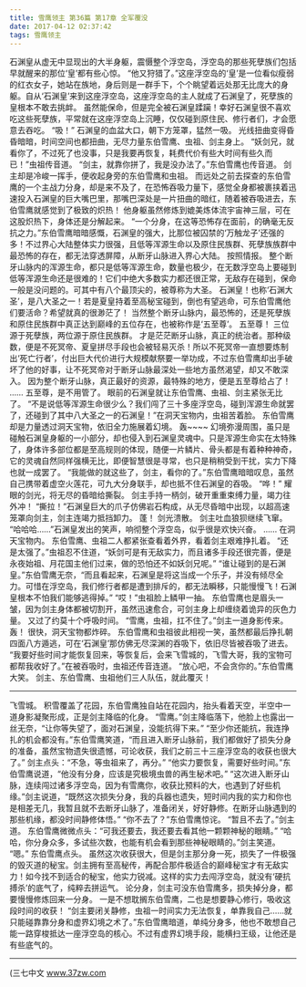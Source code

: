 ```yaml
---
title: 雪鹰领主 第36篇 第17章 全军覆没
date: 2017-04-12 02:37:42
tags: 雪鹰领主
---
```


石渊皇从虚无中显现出的大半身躯，震慑整个浮空岛，浮空岛的那些死孽族们包括早就醒来的那位‘皇’都有些心惊。
“他又狩猎了。”这座浮空岛的‘皇’是一位看似瘦弱的红衣女子，她站在族地，身后则是一群手下，个个眺望着远处那无比庞大的身躯。自从‘石渊皇’来到这座浮空岛，这座浮空岛的主人就成了石渊皇了，死孽族的皇根本不敢去挑衅。
虽然能保命，但是完全被石渊皇蹂躏！幸好石渊皇很不喜欢吃这些死孽族，平常就在这座浮空岛上沉睡，仅仅碰到原住民、修行者们，才会愿意去吞吃。
“吸！”
石渊皇的血盆大口，朝下方笼罩，猛然一吸。
光线扭曲变得昏昏暗暗，时间空间也都扭曲，无尽力量东伯雪鹰、虫祖、剑主身上。
“妖剑兄，就看你了，不过死了也没事，只是我要再恢复，耗费代价有些大时间有些久而已！”虫祖传音道。
“剑主，就靠你拼了，我是没办法了。”东伯雪鹰也传音道。
剑主却是冷峻一挥手，便收起身旁的东伯雪鹰和虫祖。
而远处之前去探查的东伯雪鹰的一个主战力分身，却是来不及了，在恐怖吞吸力量下，感觉全身都被裹挟着迅速投入石渊皇的巨大嘴巴里，那嘴巴深处是一片扭曲的暗红，随着被吞吸进去，东伯雪鹰就感觉到了极致的炽热！
他身躯虽然修炼到媲美炼体流宇宙神三层，可在这股炽热下，身体还是分解起来。
“一个分身，在这等恐怖存在面前，的确毫无反抗之力。”东伯雪鹰暗暗感慨，石渊皇的强大，比那位被囚禁的‘万触龙子’还强的多！不过界心大陆整体实力很强，且低等浑源生命以及原住民族群、死孽族族群中最恐怖的存在，都无法穿透屏障，从断牙山脉进入界心大陆。
按照情报。
整个断牙山脉内的浑源生命，都只是低等浑源生命，数量也极少，在无数浮空岛上要碰到低等浑源生命还是很难的！它们中绝大多数实力都还很正常，无敌存在碰到，保命一般是没问题的。可其中有八个最顶尖的，被尊称为大圣。
石渊皇！也称‘石渊大圣’，是八大圣之一！若是夏皇持着至高秘宝碰到，倒也有望逃命，可东伯雪鹰他们要活命？希望就真的很渺茫了！
当然整个断牙山脉内，最恐怖的，还是死孽族和原住民族群中真正达到巅峰的五位存在，也被称作是‘五至尊’。
五至尊！
三位源于死孽族，两位源于原住民族群。
才是茫茫断牙山脉，真正的统治者。那种级数，便是不死冥帝、夏皇拼尽手段也会被轻易灭杀！所以不死冥帝一直想要炼制出‘死亡行者’，付出巨大代价进行大规模献祭要一举功成，不过东伯雪鹰却出手破坏了他的好事，让不死冥帝对于断牙山脉最深处一些地方虽然渴望，却又不敢深入。
因为整个断牙山脉，真正最好的资源，最特殊的地方，便是五至尊给占了！
……
五至尊，是不用管了。
眼前的石渊皇就让东伯雪鹰、虫祖、剑主紧张无比了。
“不是说低等浑源生命很少么？我们闯了三十多座浮空岛，碰到浑源生命就罢了，还碰到了其中八大圣之一的石渊皇！”在洞天宝物内，虫祖苦着脸。
东伯雪鹰却是力量透过洞天宝物，依旧全力施展着幻境。
轰~~~~
幻境弥漫周围，虽只是碰触石渊皇身躯的一小部分，却也侵入到石渊皇灵魂中。只是浑源生命实在太特殊了，身体许多部位都是至高规则的体现，随便一片鳞片、骨头都是有着种种神奇，它的灵魂自然同样强横无比，即便智慧很是寻常，也只是稍稍受到干扰，实力下降也就一成罢了。
“我能做的就这些了，剑主，看你的了。”东伯雪鹰暗暗叹息，虽然自己携带着虚空火莲花，可九大分身联手，却也抵不住石渊皇的吞吸。
“哗！”
耀眼的剑光，将无尽的昏暗给撕裂。
剑主手持一柄剑，破开重重束缚力量，竭力往外冲！
“撕拉！”石渊皇巨大的爪子仿佛岩石构成，从无尽昏暗中出现，以超高速笼罩向剑主，剑主连竭力抵挡卸力。
蓬！
剑光溃散。
剑主吐血狼狈继续飞窜。
“哈哈哈……”石渊皇发出的笑声，响彻整个浮空岛，似乎很是欢快兴奋。
……
在洞天宝物内。
东伯雪鹰、虫祖二人都紧张查看着外界，看着剑主艰难挣扎着。
“还是太强了。”虫祖忍不住道，“妖剑可是有无敌实力，而且诸多手段还很完善，便是永夜始祖、月花国主他们过来，做的恐怕还不如妖剑兄呢。”
“谁让碰到的是石渊皇。”东伯雪鹰无奈，“而且看起来，石渊皇是将这当成一个乐子，并没有倾尽全力。可惜在浮空岛，我们修行者都是遭到排斥的，都无法瞬移，只能慢慢飞！石渊皇根本不怕我们能够逃得掉。”
“哎！”虫祖脸上鳞甲一抽。
东伯雪鹰也是眉头一皱，因为剑主身体都被切割开，虽然迅速愈合，可剑主身上却缠绕着诡异的灰色力量。
又过了约莫十个呼吸时间。
“雪鹰，虫祖，扛不住了。”剑主一道身影传来。
轰！
很快，洞天宝物都炸碎。
东伯雪鹰和虫祖彼此相视一笑，虽然都最后挣扎朝四面八方遁逃，可在‘石渊皇’那仿佛无尽深渊的吞吸下，依旧尽皆被吞吸了进去。
“我要好些时间才能恢复回来，等恢复后，会来飞雪城的，飞雪大哥，我的宝物可都帮我收好了。”在被吞吸时，虫祖还传音连道。
“放心吧，不会贪你的。”东伯雪鹰大笑。
剑主、东伯雪鹰、虫祖他们三人队伍，就此覆灭！
******
飞雪城。
积雪覆盖了花园，东伯雪鹰独自站在花园内，抬头看着天空，半空中一道身影凝聚形成，正是剑主降临的化身。
“雪鹰。”剑主降临落下，他脸上也露出一丝无奈，“让你等失望了，面对石渊皇，没能抗得下来。”
“至少你还能抗，我连挣扎的机会都没有。”东伯雪鹰笑道，“而且进入断牙山脉前，我们都做好了损失分身的准备，虽然宝物遗失很遗憾，可论收获，我们之前三十三座浮空岛的收获也很大了。”
剑主点头：“不急，等虫祖来了，再分。”
“他实力要恢复，需要好些时间。”东伯雪鹰说道，“他没有分身，应该是究极境虫兽的再生秘术吧。”
“这次进入断牙山脉，连续闯过诸多浮空岛，因为有雪鹰你，收获比预料的大，也遇到了好些机缘。”剑主说道，“既然这次损失分身，我的兵器也遗失，短时间内我的实力和你也是相差无几，我暂且就不去断牙山脉了，准备闭关，好好静修。在断牙山脉遇到的那些机缘，都没时间静修体悟。”
“你不去了？”东伯雪鹰惊诧。
“暂且不去了。”剑主道。
东伯雪鹰微微点头：“可我还要去，我还要去看其他一颗颗神秘的眼睛。”
“哈哈，你分身众多，多试些次数，也能有机会看到那些神秘眼睛的。”剑主笑道。
“嗯。”
东伯雪鹰点头。
虽然这次收获很大，但是剑主那分身一死，损失了一件极强的毁灭道的秘宝。剑主拥有至高秘传，再配合那件极适合的巅峰秘宝才有无敌实力！如今找不到适合的秘宝，他实力锐减。这样的实力去闯浮空岛，就没有‘硬抗搏杀’的底气了，纯粹去拼运气。
论分身，剑主可没东伯雪鹰多，损失掉分身，都要慢慢修炼回来一分身。
一是不想耽搁东伯雪鹰，二也是想要静心修行，吸收这段时间的收获！
“剑主要闭关静修，虫祖一时间实力无法恢复，单靠我自己……就只能碰靠靠分身和虚界幻境之术了。”东伯雪鹰暗道，单纯分身多，他也不敢想自己能一路穿梭抵达一座浮空岛的核心。不过有虚界幻境手段，能横扫王级，让他还是有些底气的。
***********
(三七中文 www.37zw.com